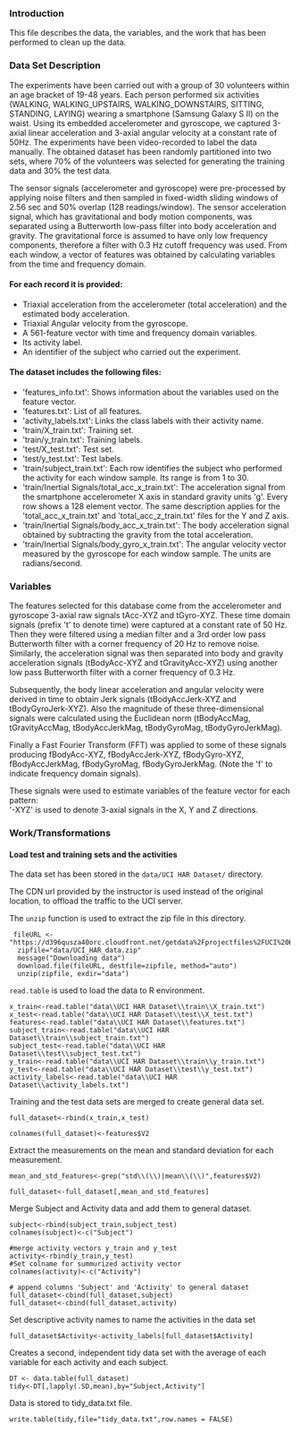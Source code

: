 ### Introduction

This file describes the data, the variables, and the work that has been performed to clean up the data.

### Data Set Description

The experiments have been carried out with a group of 30 volunteers within an age bracket of 19-48 years. Each person performed six activities (WALKING, WALKING_UPSTAIRS, WALKING_DOWNSTAIRS, SITTING, STANDING, LAYING) wearing a smartphone (Samsung Galaxy S II) on the waist. Using its embedded accelerometer and gyroscope, we captured 3-axial linear acceleration and 3-axial angular velocity at a constant rate of 50Hz. The experiments have been video-recorded to label the data manually. The obtained dataset has been randomly partitioned into two sets, where 70% of the volunteers was selected for generating the training data and 30% the test data. 

The sensor signals (accelerometer and gyroscope) were pre-processed by applying noise filters and then sampled in fixed-width sliding windows of 2.56 sec and 50% overlap (128 readings/window). The sensor acceleration signal, which has gravitational and body motion components, was separated using a Butterworth low-pass filter into body acceleration and gravity. The gravitational force is assumed to have only low frequency components, therefore a filter with 0.3 Hz cutoff frequency was used. From each window, a vector of features was obtained by calculating variables from the time and frequency domain. 

#### For each record it is provided:

* Triaxial acceleration from the accelerometer (total acceleration) and the estimated body acceleration.
* Triaxial Angular velocity from the gyroscope. 
* A 561-feature vector with time and frequency domain variables. 
* Its activity label. 
* An identifier of the subject who carried out the experiment.

#### The dataset includes the following files:

* 'features_info.txt': Shows information about the variables used on the feature vector.
* 'features.txt': List of all features.
* 'activity_labels.txt': Links the class labels with their activity name.
* 'train/X_train.txt': Training set.
* 'train/y_train.txt': Training labels.
* 'test/X_test.txt': Test set.
* 'test/y_test.txt': Test labels.
* 'train/subject_train.txt': Each row identifies the subject who performed the activity for each window sample. Its range is from 1 to 30. 
* 'train/Inertial Signals/total_acc_x_train.txt': The acceleration signal from the smartphone accelerometer X axis in standard gravity units 'g'. Every row shows a 128 element vector. The same description applies for the 'total_acc_x_train.txt' and 'total_acc_z_train.txt' files for the Y and Z axis. 
* 'train/Inertial Signals/body_acc_x_train.txt': The body acceleration signal obtained by subtracting the gravity from the total acceleration. 
* 'train/Inertial Signals/body_gyro_x_train.txt': The angular velocity vector measured by the gyroscope for each window sample. The units are radians/second. 

### Variables

The features selected for this database come from the accelerometer and gyroscope 3-axial raw signals tAcc-XYZ and tGyro-XYZ. These time domain signals (prefix 't' to denote time) were captured at a constant rate of 50 Hz. Then they were filtered using a median filter and a 3rd order low pass Butterworth filter with a corner frequency of 20 Hz to remove noise. Similarly, the acceleration signal was then separated into body and gravity acceleration signals (tBodyAcc-XYZ and tGravityAcc-XYZ) using another low pass Butterworth filter with a corner frequency of 0.3 Hz. 

Subsequently, the body linear acceleration and angular velocity were derived in time to obtain Jerk signals (tBodyAccJerk-XYZ and tBodyGyroJerk-XYZ). Also the magnitude of these three-dimensional signals were calculated using the Euclidean norm (tBodyAccMag, tGravityAccMag, tBodyAccJerkMag, tBodyGyroMag, tBodyGyroJerkMag). 

Finally a Fast Fourier Transform (FFT) was applied to some of these signals producing fBodyAcc-XYZ, fBodyAccJerk-XYZ, fBodyGyro-XYZ, fBodyAccJerkMag, fBodyGyroMag, fBodyGyroJerkMag. (Note the 'f' to indicate frequency domain signals). 

These signals were used to estimate variables of the feature vector for each pattern:  
'-XYZ' is used to denote 3-axial signals in the X, Y and Z directions.

### Work/Transformations

#### Load test and training sets and the activities

The data set has been stored in the `data/UCI HAR Dataset/` directory.

The CDN url provided by the instructor is used instead of the original location, to offload the traffic to the UCI server.

The `unzip` function is used to extract the zip file in this directory.

```
 fileURL <- "https://d396qusza40orc.cloudfront.net/getdata%2Fprojectfiles%2FUCI%20HAR%20Dataset.zip"
  zipfile="data/UCI_HAR_data.zip"
  message("Downloading data")
  download.file(fileURL, destfile=zipfile, method="auto")
  unzip(zipfile, exdir="data")
```

`read.table` is used to load the data to R environment.

```
x_train<-read.table("data\\UCI HAR Dataset\\train\\X_train.txt")
x_test<-read.table("data\\UCI HAR Dataset\\test\\X_test.txt")
features<-read.table("data\\UCI HAR Dataset\\features.txt")
subject_train<-read.table("data\\UCI HAR Dataset\\train\\subject_train.txt")
subject_test<-read.table("data\\UCI HAR Dataset\\test\\subject_test.txt")
y_train<-read.table("data\\UCI HAR Dataset\\train\\y_train.txt")
y_test<-read.table("data\\UCI HAR Dataset\\test\\y_test.txt")
activity_labels<-read.table("data\\UCI HAR Dataset\\activity_labels.txt") 
```

Training and the test data sets  are merged to create general data set.

```
full_dataset<-rbind(x_train,x_test)

colnames(full_dataset)<-features$V2
```


Extract the measurements on the mean and standard deviation for each measurement. 
```
mean_and_std_features<-grep("std\\(\\)|mean\\(\\)",features$V2)

full_dataset<-full_dataset[,mean_and_std_features]
```


Merge Subject and Activity data and add them to general dataset.
```
subject<-rbind(subject_train,subject_test)
colnames(subject)<-c("Subject")

#merge activity vectors y_train and y_test
activity<-rbind(y_train,y_test)
#Set colname for summurized activity vector
colnames(activity)<-c("Activity")

# append columns 'Subject' and 'Activity' to general dataset
full_dataset<-cbind(full_dataset,subject)
full_dataset<-cbind(full_dataset,activity)
```

Set descriptive activity names to name the activities in the data set

```
full_dataset$Activity<-activity_labels[full_dataset$Activity]
```

Creates a second, independent tidy data set  with the average of each variable for each activity and each subject.
```
DT <- data.table(full_dataset)
tidy<-DT[,lapply(.SD,mean),by="Subject,Activity"]
```

Data is stored to tidy_data.txt file.
```
write.table(tidy,file="tidy_data.txt",row.names = FALSE)
```


